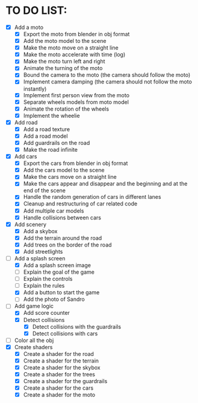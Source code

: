 # TO DO LIST:
- [x] Add a moto
  - [x] Export the moto from blender in obj format
  - [x] Add the moto model to the scene
  - [x] Make the moto move on a straight line
  - [x] Make the moto accelerate with time (log)
  - [x] Make the moto turn left and right
  - [x] Animate the turning of the moto
  - [x] Bound the camera to the moto (the camera should follow the moto)
  - [x] Implement camera damping (the camera should not follow the moto instantly)
  - [x] Implement first person view from the moto
  - [x] Separate wheels models from moto model
  - [x] Animate the rotation of the wheels
  - [x] Implement the wheelie
- [x] Add road
  - [x] Add a road texture
  - [x] Add a road model
  - [x] Add guardrails on the road
  - [x] Make the road infinite
- [x] Add cars
  - [x] Export the cars from blender in obj format
  - [x] Add the cars model to the scene
  - [x] Make the cars move on a straight line
  - [x] Make the cars appear and disappear and the beginning and at the end of the scene
  - [x] Handle the random generation of cars in different lanes
  - [x] Cleanup and restructuring of car related code
  - [x] Add multiple car models
  - [x] Handle collisions between cars
- [x] Add scenery
  - [x] Add a skybox
  - [x] Add the terrain around the road
  - [x] Add trees on the border of the road
  - [x] Add streetlights
- [ ] Add a splash screen
  - [x] Add a splash screen image
  - [ ] Explain the goal of the game
  - [ ] Explain the controls
  - [ ] Explain the rules
  - [x] Add a button to start the game
  - [ ] Add the photo of Sandro
- [ ] Add game logic
  - [x] Add score counter
  - [x] Detect collisions
    - [x] Detect collisions with the guardrails
    - [x] Detect collisions with cars
- [ ] Color all the obj
- [x] Create shaders
  - [x] Create a shader for the road
  - [x] Create a shader for the terrain
  - [x] Create a shader for the skybox
  - [x] Create a shader for the trees
  - [x] Create a shader for the guardrails
  - [x] Create a shader for the cars
  - [x] Create a shader for the moto